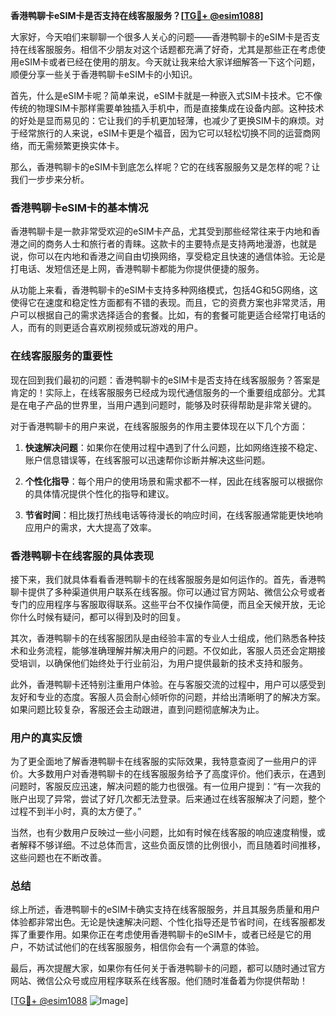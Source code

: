 **香港鸭聊卡eSIM卡是否支持在线客服服务？[[TG💪+ @esim1088](https://t.me/s/esim1088)]**

大家好，今天咱们来聊聊一个很多人关心的问题——香港鸭聊卡的eSIM卡是否支持在线客服服务。相信不少朋友对这个话题都充满了好奇，尤其是那些正在考虑使用eSIM卡或者已经在使用的朋友。今天就让我来给大家详细解答一下这个问题，顺便分享一些关于香港鸭聊卡eSIM卡的小知识。

首先，什么是eSIM卡呢？简单来说，eSIM卡就是一种嵌入式SIM卡技术。它不像传统的物理SIM卡那样需要单独插入手机中，而是直接集成在设备内部。这种技术的好处是显而易见的：它让我们的手机更加轻薄，也减少了更换SIM卡的麻烦。对于经常旅行的人来说，eSIM卡更是个福音，因为它可以轻松切换不同的运营商网络，而无需频繁更换实体卡。

那么，香港鸭聊卡的eSIM卡到底怎么样呢？它的在线客服服务又是怎样的呢？让我们一步步来分析。

### 香港鸭聊卡eSIM卡的基本情况

香港鸭聊卡是一款非常受欢迎的eSIM卡产品，尤其受到那些经常往来于内地和香港之间的商务人士和旅行者的青睐。这款卡的主要特点是支持两地漫游，也就是说，你可以在内地和香港之间自由切换网络，享受稳定且快速的通信体验。无论是打电话、发短信还是上网，香港鸭聊卡都能为你提供便捷的服务。

从功能上来看，香港鸭聊卡的eSIM卡支持多种网络模式，包括4G和5G网络，这使得它在速度和稳定性方面都有不错的表现。而且，它的资费方案也非常灵活，用户可以根据自己的需求选择适合的套餐。比如，有的套餐可能更适合经常打电话的人，而有的则更适合喜欢刷视频或玩游戏的用户。

### 在线客服服务的重要性

现在回到我们最初的问题：香港鸭聊卡的eSIM卡是否支持在线客服服务？答案是肯定的！实际上，在线客服服务已经成为现代通信服务的一个重要组成部分。尤其是在电子产品的世界里，当用户遇到问题时，能够及时获得帮助是非常关键的。

对于香港鸭聊卡的用户来说，在线客服服务的作用主要体现在以下几个方面：

1. **快速解决问题**：如果你在使用过程中遇到了什么问题，比如网络连接不稳定、账户信息错误等，在线客服可以迅速帮你诊断并解决这些问题。
   
2. **个性化指导**：每个用户的使用场景和需求都不一样，因此在线客服可以根据你的具体情况提供个性化的指导和建议。

3. **节省时间**：相比拨打热线电话等待漫长的响应时间，在线客服通常能更快地响应用户的需求，大大提高了效率。

### 香港鸭聊卡在线客服的具体表现

接下来，我们就具体看看香港鸭聊卡的在线客服服务是如何运作的。首先，香港鸭聊卡提供了多种渠道供用户联系在线客服。你可以通过官方网站、微信公众号或者专门的应用程序与客服取得联系。这些平台不仅操作简便，而且全天候开放，无论你什么时候有疑问，都可以得到及时的回复。

其次，香港鸭聊卡的在线客服团队是由经验丰富的专业人士组成，他们熟悉各种技术和业务流程，能够准确理解并解决用户的问题。不仅如此，客服人员还会定期接受培训，以确保他们始终处于行业前沿，为用户提供最新的技术支持和服务。

此外，香港鸭聊卡还特别注重用户体验。在与客服交流的过程中，用户可以感受到友好和专业的态度。客服人员会耐心倾听你的问题，并给出清晰明了的解决方案。如果问题比较复杂，客服还会主动跟进，直到问题彻底解决为止。

### 用户的真实反馈

为了更全面地了解香港鸭聊卡在线客服的实际效果，我特意查阅了一些用户的评价。大多数用户对香港鸭聊卡的在线客服服务给予了高度评价。他们表示，在遇到问题时，客服反应迅速，解决问题的能力也很强。有一位用户提到：“有一次我的账户出现了异常，尝试了好几次都无法登录。后来通过在线客服解决了问题，整个过程不到半小时，真的太方便了。”

当然，也有少数用户反映过一些小问题，比如有时候在线客服的响应速度稍慢，或者解释不够详细。不过总体而言，这些负面反馈的比例很小，而且随着时间推移，这些问题也在不断改善。

### 总结

综上所述，香港鸭聊卡的eSIM卡确实支持在线客服服务，并且其服务质量和用户体验都非常出色。无论是快速解决问题、个性化指导还是节省时间，在线客服都发挥了重要作用。如果你正在考虑使用香港鸭聊卡的eSIM卡，或者已经是它的用户，不妨试试他们的在线客服服务，相信你会有一个满意的体验。

最后，再次提醒大家，如果你有任何关于香港鸭聊卡的问题，都可以随时通过官方网站、微信公众号或应用程序联系在线客服。他们随时准备着为你提供帮助！

[[TG💪+ @esim1088](https://t.me/s/esim1088) ![Image](https://i.postimg.cc/4NQfJmqS/Snipaste-2025-05-13-00-14-12.png)]